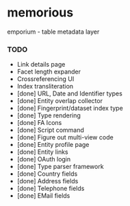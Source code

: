 # memorious

emporium - table metadata layer


### TODO

* Link details page
* Facet length expander
* Crossreferencing UI
* Index transliteration
* [done] URL, Date and Identifier types
* [done] Entity overlap collector
* [done] Fingerprint/dataset index type
* [done] Type rendering
* [done] FA Icons
* [done] Script command
* [done] Figure out multi-view code
* [done] Entity profile page
* [done] Entity links
* [done] OAuth login
* [done] Type parser framework
* [done] Country fields
* [done] Address fields
* [done] Telephone fields
* [done] EMail fields
